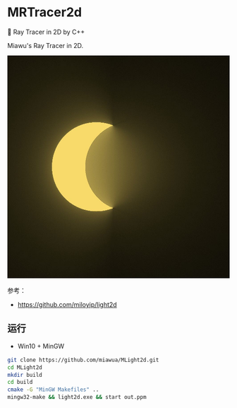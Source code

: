# MRTracer2d
 :rainbow: Ray Tracer in 2D by C++

Miawu's Ray Tracer in 2D.

![](./out.jpg)

参考：

- https://github.com/miloyip/light2d

## 运行

- Win10 + MinGW

```sh
git clone https://github.com/miawua/MLight2d.git
cd MLight2d
mkdir build
cd build
cmake -G "MinGW Makefiles" ..
mingw32-make && light2d.exe && start out.ppm
```

